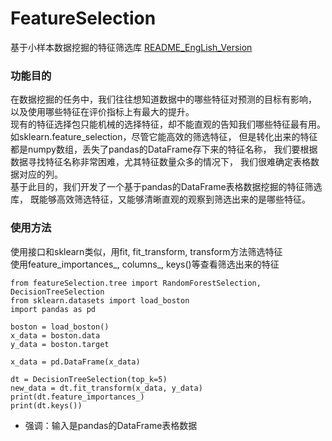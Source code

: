 # FeatureSelection
基于小样本数据挖掘的特征筛选库
[README_EngLish_Version](https://github.com/WhatAboutMyStar/FeatureSelection/blob/main/README-EN.md)
### 功能目的
在数据挖掘的任务中，我们往往想知道数据中的哪些特征对预测的目标有影响，
以及使用哪些特征在评价指标上有最大的提升。<br>
现有的特征选择包只能机械的选择特征，却不能直观的告知我们哪些特征最有用。
如sklearn.feature_selection，尽管它能高效的筛选特征，
但是转化出来的特征都是numpy数组，丢失了pandas的DataFrame存下来的特征名称，
我们要根据数据寻找特征名称非常困难，尤其特征数量众多的情况下，
我们很难确定表格数据对应的列。<br>
基于此目的，我们开发了一个基于pandas的DataFrame表格数据挖掘的特征筛选库，
既能够高效筛选特征，又能够清晰直观的观察到筛选出来的是哪些特征。

### 使用方法
使用接口和sklearn类似，用fit, fit_transform, transform方法筛选特征<br>
使用feature_importances_, columns_, keys()等查看筛选出来的特征
```
from featureSelection.tree import RandomForestSelection, DecisionTreeSelection
from sklearn.datasets import load_boston
import pandas as pd

boston = load_boston()
x_data = boston.data
y_data = boston.target

x_data = pd.DataFrame(x_data)

dt = DecisionTreeSelection(top_k=5)
new_data = dt.fit_transform(x_data, y_data)
print(dt.feature_importances_)
print(dt.keys())
```
- 强调：输入是pandas的DataFrame表格数据